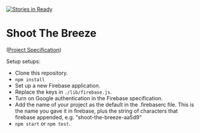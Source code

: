 [![Stories in Ready](https://badge.waffle.io/dylanavery720/shoot-the-breeze.svg?label=ready&title=Ready)](http://waffle.io/dylanavery720/shoot-the-breeze)

# Shoot The Breeze

([Project Specification](http://frontend.turing.io/projects/shoot-the-breeze))

Setup setups:

- Clone this repository.
- `npm install`
- Set up a new Firebase application.
- Replace the keys in `./lib/firebase.js`.
- Turn on Google authentication in the Firebase specification.
- Add the name of your project as the default in the .firebaserc file. This is the name you gave it in firebase, plus the string of characters that firebase appended, e.g. "shoot-the-breeze-aa5d9" 
- `npm start` or `npm test`.
